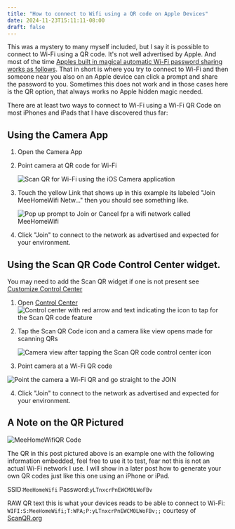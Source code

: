 ```yaml
---
title: "How to connect to Wifi using a QR code on Apple Devices"
date: 2024-11-23T15:11:11-08:00
draft: false
---
```

This was a mystery to many myself included, but I say it is possible to connect to Wi-Fi using a QR code. It's not well 
advertised by Apple. And  most of the time 
[Apples built in magical automatic Wi-Fi password sharing works as follows](https://support.apple.com/en-gb/102635). 
That in short is where you try to connect to Wi-Fi and then someone near you also on an Apple device can click a prompt 
and share the password to you. Sometimes this does not work and in those cases here is the QR option, that always works 
no Apple hidden magic needed.

There are at least two ways to connect to Wi-Fi using a Wi-Fi QR Code on most iPhones and iPads that I have discovered thus far:

## Using the Camera App

1. Open the Camera App

2. Point camera at QR code for Wi-Fi

    ![Scan QR for Wi-Fi using the iOS Camera application](ScanWifiQRinCameraApp.PNG)

3. Touch the yellow Link that shows up in this example its labeled "Join MeeHomeWifi Netw..." then you should see something like.
   
   ![Pop up prompt to Join or Cancel fpr a wifi network called MeeHomeWifi](JoinMeHomeWifi.PNG)

4. Click "Join" to connect to the network as advertised and expected for your environment.


## Using the Scan QR Code Control Center widget.

You may need to add the Scan QR widget if one is not present see [Customize  Control Center](https://support.apple.com/guide/iphone/use-and-customize-control-center-iph59095ec58/ios)

1. Open [Control Center](https://support.apple.com/en-us/108330)
   ![Control center with red arrow and text indicating the icon to tap for the Scan QR code feature](MyControlCenter.PNG)

2. Tap the Scan QR Code icon and a camera like view opens made for scanning QRs

   ![Camera view after tapping the Scan QR code control center icon](ScanQRScreen.PNG)
   

3. Point camera at a Wi-Fi QR code

![Point the camera a Wi-Fi QR and go straight to the JOIN](ScanCodeQRAndJoin.PNG)


4. Click "Join" to connect to the network as advertised and expected for your environment.

## A Note on the QR Pictured


![MeeHomeWifiQR Code](MeeHomeWifiQR.PNG)

The QR in this post pictured above is an example one with the following information embedded, feel free to use it to 
test, fear not this is not an actual Wi-Fi network I use. I will show in a later post how to generate your own QR codes 
just like this one using an iPhone or iPad.

   SSID:`MeeHomeWifi`
   Password:`yLTnxcrPnEWCM0LWoFBv`

RAW QR text this is what your devices reads to be able to connect to Wi-Fi:  `WIFI:S:MeeHomeWifi;T:WPA;P:yLTnxcrPnEWCM0LWoFBv;;` courtesy of [ScanQR.org](https://scanqr.org/)
